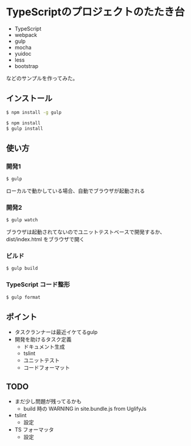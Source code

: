 TypeScriptのプロジェクトのたたき台
==================================

* TypeScript
* webpack
* gulp
* mocha
* yuidoc
* less
* bootstrap

などのサンプルを作ってみた。

インストール
------------

```sh
$ npm install -g gulp
```

```sh
$ npm install
$ gulp install
```

使い方
------

### 開発1

```sh
$ gulp
```

ローカルで動かしている場合、自動でブラウザが起動される

### 開発2

```sh
$ gulp watch
```

ブラウザは起動されてないのでユニットテストベースで開発するか、dist/index.html をブラウザで開く

### ビルド

```sh
$ gulp build
```

### TypeScript コード整形

```sh
$ gulp format
```

ポイント
--------

* タスクランナーは最近イケてるgulp
* 開発を助けるタスク定義
  * ドキュメント生成
  * tslint
  * ユニットテスト
  * コードフォーマット

TODO
----

* まだ少し問題が残ってるかも
  * build 時の WARNING in site.bundle.js from UglifyJs
* tslint
  * 設定
* TS フォーマッタ
  * 設定
